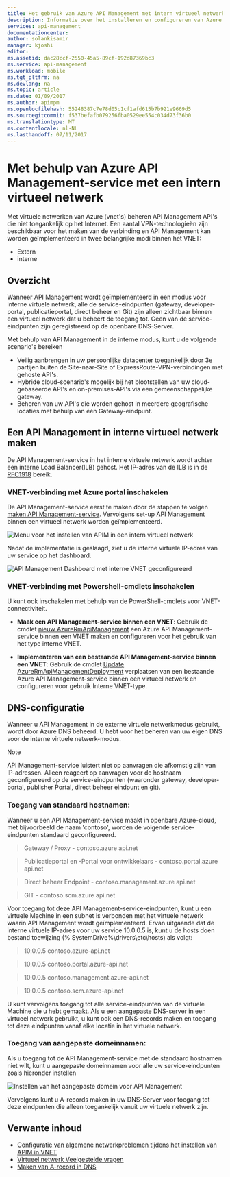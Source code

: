 ```yaml
---
title: Het gebruik van Azure API Management met intern virtueel netwerk | Microsoft Docs
description: Informatie over het installeren en configureren van Azure API Management in een intern virtueel netwerk.
services: api-management
documentationcenter: 
author: solankisamir
manager: kjoshi
editor: 
ms.assetid: dac28ccf-2550-45a5-89cf-192d87369bc3
ms.service: api-management
ms.workload: mobile
ms.tgt_pltfrm: na
ms.devlang: na
ms.topic: article
ms.date: 01/09/2017
ms.author: apimpm
ms.openlocfilehash: 55248387c7e78d05c1cf1afd615b7b921e9669d5
ms.sourcegitcommit: f537befafb079256fba0529ee554c034d73f36b0
ms.translationtype: MT
ms.contentlocale: nl-NL
ms.lasthandoff: 07/11/2017
---
```

# <a name="using-azure-api-management-service-with-internal-virtual-network"></a>Met behulp van Azure API Management-service met een intern virtueel netwerk
Met virtuele netwerken van Azure (vnet's) beheren API Management API's die niet toegankelijk op het Internet. Een aantal VPN-technologieën zijn beschikbaar voor het maken van de verbinding en API Management kan worden geïmplementeerd in twee belangrijke modi binnen het VNET:
* Extern
* interne

## <a name="overview"> </a>Overzicht
Wanneer API Management wordt geïmplementeerd in een modus voor interne virtuele netwerk, alle de service-eindpunten (gateway, developer-portal, publicatieportal, direct beheer en Git) zijn alleen zichtbaar binnen een virtueel netwerk dat u beheert de toegang tot. Geen van de service-eindpunten zijn geregistreerd op de openbare DNS-Server.

Met behulp van API Management in de interne modus, kunt u de volgende scenario's bereiken
* Veilig aanbrengen in uw persoonlijke datacenter toegankelijk door 3e partijen buiten de Site-naar-Site of ExpressRoute-VPN-verbindingen met gehoste API's.
* Hybride cloud-scenario's mogelijk bij het blootstellen van uw cloud-gebaseerde API's en on-premises-API's via een gemeenschappelijke gateway.
* Beheren van uw API's die worden gehost in meerdere geografische locaties met behulp van één Gateway-eindpunt. 

## <a name="enable-vpn"></a>Een API Management in interne virtueel netwerk maken
De API Management-service in het interne virtuele netwerk wordt achter een interne Load Balancer(ILB) gehost. Het IP-adres van de ILB is in de [RFC1918](http://www.faqs.org/rfcs/rfc1918.html) bereik.  

### <a name="enable-vnet-connection-using-azure-portal"></a>VNET-verbinding met Azure portal inschakelen
De API Management-service eerst te maken door de stappen te volgen [maken API Management-service][Create API Management service]. Vervolgens set-up API Management binnen een virtueel netwerk worden geïmplementeerd.

![Menu voor het instellen van APIM in een intern virtueel netwerk][api-management-using-internal-vnet-menu]

Nadat de implementatie is geslaagd, ziet u de interne virtuele IP-adres van uw service op het dashboard.

![API Management Dashboard met interne VNET geconfigureerd][api-management-internal-vnet-dashboard]

### <a name="enable-vnet-connection-using-powershell-cmdlets"></a>VNET-verbinding met Powershell-cmdlets inschakelen
U kunt ook inschakelen met behulp van de PowerShell-cmdlets voor VNET-connectiviteit.

* **Maak een API Management-service binnen een VNET**: Gebruik de cmdlet [nieuw AzureRmApiManagement](/powershell/module/azurerm.apimanagement/new-azurermapimanagement) een Azure API Management-service binnen een VNET maken en configureren voor het gebruik van het type interne VNET.

* **Implementeren van een bestaande API Management-service binnen een VNET**: Gebruik de cmdlet [Update AzureRmApiManagementDeployment](/powershell/module/azurerm.apimanagement/update-azurermapimanagementdeployment) verplaatsen van een bestaande Azure API Management-service binnen een virtueel netwerk en configureren voor gebruik Interne VNET-type.

## <a name="apim-dns-configuration"></a>DNS-configuratie
Wanneer u API Management in de externe virtuele netwerkmodus gebruikt, wordt door Azure DNS beheerd. U hebt voor het beheren van uw eigen DNS voor de interne virtuele netwerk-modus.

> [!NOTE]
> API Management-service luistert niet op aanvragen die afkomstig zijn van IP-adressen. Alleen reageert op aanvragen voor de hostnaam geconfigureerd op de service-eindpunten (waaronder gateway, developer-portal, publisher Portal, direct beheer eindpunt en git).

### <a name="access-on-default-host-names"></a>Toegang van standaard hostnamen:
Wanneer u een API Management-service maakt in openbare Azure-cloud, met bijvoorbeeld de naam 'contoso', worden de volgende service-eindpunten standaard geconfigureerd.

>   Gateway / Proxy - contoso.azure api.net

> Publicatieportal en -Portal voor ontwikkelaars - contoso.portal.azure api.net

> Direct beheer Endpoint - contoso.management.azure api.net

>   GIT - contoso.scm.azure api.net

Voor toegang tot deze API Management-service-eindpunten, kunt u een virtuele Machine in een subnet is verbonden met het virtuele netwerk waarin API Management wordt geïmplementeerd. Ervan uitgaande dat de interne virtuele IP-adres voor uw service 10.0.0.5 is, kunt u de hosts doen bestand toewijzing (% SystemDrive%\drivers\etc\hosts) als volgt:

> 10.0.0.5 contoso.azure-api.net

> 10.0.0.5 contoso.portal.azure-api.net

> 10.0.0.5 contoso.management.azure-api.net

> 10.0.0.5 contoso.scm.azure-api.net

U kunt vervolgens toegang tot alle service-eindpunten van de virtuele Machine die u hebt gemaakt. Als u een aangepaste DNS-server in een virtueel netwerk gebruikt, u kunt ook een DNS-records maken en toegang tot deze eindpunten vanaf elke locatie in het virtuele netwerk. 

### <a name="access-on-custom-domain-names"></a>Toegang van aangepaste domeinnamen:
Als u toegang tot de API Management-service met de standaard hostnamen niet wilt, kunt u aangepaste domeinnamen voor alle uw service-eindpunten zoals hieronder instellen

![Instellen van het aangepaste domein voor API Management][api-management-custom-domain-name]

Vervolgens kunt u A-records maken in uw DNS-Server voor toegang tot deze eindpunten die alleen toegankelijk vanuit uw virtuele netwerk zijn.

## <a name="related-content"></a>Verwante inhoud
* [Configuratie van algemene netwerkproblemen tijdens het instellen van APIM in VNET][Common Network Configuration Issues]
* [Virtueel netwerk Veelgestelde vragen](../virtual-network/virtual-networks-faq.md)
* [Maken van A-record in DNS](https://msdn.microsoft.com/en-us/library/bb727018.aspx)

[api-management-using-internal-vnet-menu]: ./media/api-management-using-with-internal-vnet/api-management-internal-vnet-menu.png
[api-management-internal-vnet-dashboard]: ./media/api-management-using-with-internal-vnet/api-management-internal-vnet-dashboard.png
[api-management-custom-domain-name]: ./media/api-management-using-with-internal-vnet/api-management-custom-domain-name.png

[Create API Management service]: api-management-get-started.md#create-service-instance
[Common Network Configuration Issues]: api-management-using-with-vnet.md#network-configuration-issues

